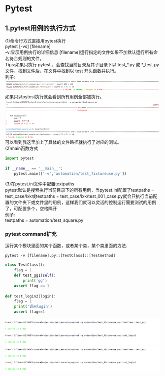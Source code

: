 # Pytest<br/>
## 1.pytest用例的执行方式<br/>
(1)命令行方式直接用pytest执行<br/>
pytest [-vs] [filename]<br/>
-v:显示用例执行的详细信息
[filename]运行指定的文件如果不加默认运行所有命名符合规则的文件。<br/>
Tips:如果只执行 pytest ，会查找当前目录及其子目录下以  test_*.py  或 *_test.py 文件，找到文件后，在文件中找到以  test 开头函数并执行。<br/>
列子:<br/>
![](.Readme_images/589c7cb0.png)<br/>
如果只以pytest执行就会看到所有用例全部被执行。<br/>
![](.Readme_images/a647d28e.png)<br/>
可以看到我这里加上了具体的文件路径就执行了对应的测试。<br/>
(2)main函数方式<br/>
```python
import pytest

if __name__ == '__main__':
    pytest.main(['-v','automation/test_fixtureuse.py'])

```
(3)在pytest.ini文件中配置textpaths<br/>
pytest默认是搜索执行当前目录下的所有用例，当pytest.ini配置了testpaths = test_case/lxk或testpaths = test_case/lxk/test_001_case.py就会只执行当前配置的文件夹下或文件里的用例，这样我们就可以灵活的控制运行需要测试的用例了，可配置多个，空格隔开<br/>
例子:<br/>
testpaths = automation/test_square.py<br/>

### pytest command扩充 <br/>
运行某个模块里面的某个函数，或者某个类，某个类里面的方法.<br/>
```
pytest -v [filename].py::[TestClass]::[Testmethod]
```
```python
class TestClass():
    flag = 1
    def test_gg1(self):
        print('gg')
    assert flag == 1

def test_login2(login):
    flag = 1
    print('调用login')
    assert flag==1
```
![](.README_images/bcf567b5.png)
![](.README_images/e26c5668.png)